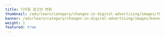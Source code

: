 ```yaml
---
title: 디지털 광고의 변화
thumbnail: /ads/learn/category/changes-in-digital-advertising/images/thumbnail.svg
banner: /ads/learn/category/changes-in-digital-advertising/images/banner.svg
weight: 1
featured: true
---
```

